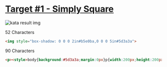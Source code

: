 # [Target #1 - Simply Square](https://cssbattle.dev/play/14)

![kata result img](https://cssbattle.dev/targets/1.png)

52 Characters

```HTML
<img style="box-shadow: 0 0 0 2in#b5e0ba,0 0 0 5in#5d3a3a">
```

90 Characters

```HTML
<p><style>body{background:#5d3a3a;margin:0px}p{width:200px;height:200px;background:#b5e0ba
```
